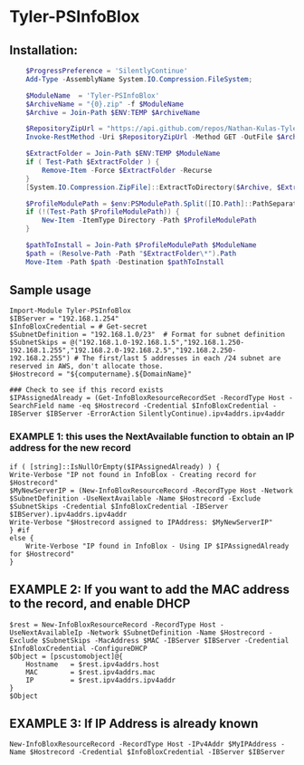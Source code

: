 # Tyler-PSInfoBlox


## Installation: 
```PowerShell
    $ProgressPreference = 'SilentlyContinue'
    Add-Type -AssemblyName System.IO.Compression.FileSystem;

    $ModuleName  = 'Tyler-PSInfoBlox'
    $ArchiveName = "{0}.zip" -f $ModuleName
    $Archive = Join-Path $ENV:TEMP $ArchiveName

    $RepositoryZipUrl = "https://api.github.com/repos/Nathan-Kulas-Tyler/$ModuleName/zipball/main" 
    Invoke-RestMethod -Uri $RepositoryZipUrl -Method GET -OutFile $Archive

    $ExtractFolder = Join-Path $ENV:TEMP $ModuleName
    if ( Test-Path $ExtractFolder ) {
    	Remove-Item -Force $ExtractFolder -Recurse
    }
    [System.IO.Compression.ZipFile]::ExtractToDirectory($Archive, $ExtractFolder);

    $ProfileModulePath = $env:PSModulePath.Split([IO.Path]::PathSeparator)[0]
    if (!(Test-Path $ProfileModulePath)) {
    	New-Item -ItemType Directory -Path $ProfileModulePath
    }

    $pathToInstall = Join-Path $ProfileModulePath $ModuleName
    $path = (Resolve-Path -Path "$ExtractFolder\*").Path
    Move-Item -Path $path -Destination $pathToInstall
```

## Sample usage

    Import-Module Tyler-PSInfoBlox
    $IBServer = "192.168.1.254"
    $InfoBloxCredential = # Get-secret
    $SubnetDefinition = "192.168.1.0/23"  # Format for subnet definition
    $SubnetSkips = @("192.168.1.0-192.168.1.5","192.168.1.250-192.168.1.255","192.168.2.0-192.168.2.5","192.168.2.250-192.168.2.255") # The first/last 5 addresses in each /24 subnet are reserved in AWS, don't allocate those.
    $Hostrecord = "${computername}.${DomainName}"

    ### Check to see if this record exists
    $IPAssignedAlready = (Get-InfoBloxResourceRecordSet -RecordType Host -SearchField name -eq $Hostrecord -Credential $InfoBloxCredential -IBServer $IBServer -ErrorAction SilentlyContinue).ipv4addrs.ipv4addr


### EXAMPLE 1: this uses the NextAvailable function to obtain an IP address for the new record ###
    if ( [string]::IsNullOrEmpty($IPAssignedAlready) ) {
    Write-Verbose "IP not found in InfoBlox - Creating record for $Hostrecord"
    $MyNewServerIP = (New-InfoBloxResourceRecord -RecordType Host -Network $SubnetDefinition -UseNextAvailable -Name $Hostrecord -Exclude $SubnetSkips -Credential $InfoBloxCredential -IBServer $IBServer).ipv4addrs.ipv4addr
    Write-Verbose "$Hostrecord assigned to IPAddress: $MyNewServerIP"
    } #if 
    else {
        Write-Verbose "IP found in InfoBlox - Using IP $IPAssignedAlready for $Hostrecord"
    }


## EXAMPLE 2:   If you want to add the MAC address to the record, and enable DHCP
    $rest = New-InfoBloxResourceRecord -RecordType Host -UseNextAvailableIp -Network $SubnetDefinition -Name $Hostrecord -Exclude $SubnetSkips -MacAddress $MAC -IBServer $IBServer -Credential $InfoBloxCredential -ConfigureDHCP
    $Object = [pscustomobject]@{
        Hostname   = $rest.ipv4addrs.host
        MAC        = $rest.ipv4addrs.mac
        IP         = $rest.ipv4addrs.ipv4addr
    }
    $Object

## EXAMPLE 3:  If IP Address is already known
    New-InfoBloxResourceRecord -RecordType Host -IPv4Addr $MyIPAddress -Name $Hostrecord -Credential $InfoBloxCredential -IBServer $IBServer
